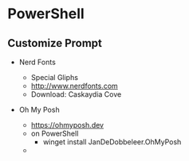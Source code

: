 # PowerShell

## Customize Prompt

* Nerd Fonts
  * Special Gliphs
  * http://www.nerdfonts.com
  * Download: Caskaydia Cove

* Oh My Posh
  * https://ohmyposh.dev
  * on PowerShell
    * winget install JanDeDobbeleer.OhMyPosh
  * 
